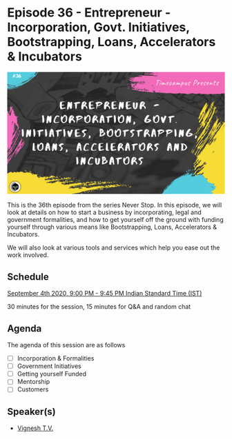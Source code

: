 # Episode 36 - Entrepreneur - Incorporation, Govt. Initiatives, Bootstrapping, Loans, Accelerators & Incubators

![](36-Entrepreneur.png)

This is the 36th episode from the series Never Stop. In this episode, we will look at details on how to start a business by incorporating, legal and government formalities, and how to get yourself off the ground with funding yourself through various means like Bootstrapping, Loans, Accelerators & Incubators.

We will also look at various tools and services which help you ease out the work involved.

## Schedule

[September 4th 2020, 9:00 PM - 9:45 PM Indian Standard Time (IST)]()

30 minutes for the session, 15 minutes for Q&A and random chat

## Agenda

The agenda of this session are as follows

- [ ] Incorporation & Formalities
- [ ] Government Initiatives
- [ ] Getting yourself Funded
- [ ] Mentorship
- [ ] Customers

## Speaker(s)

- [Vignesh T.V.](http://tvvignesh.com/)
